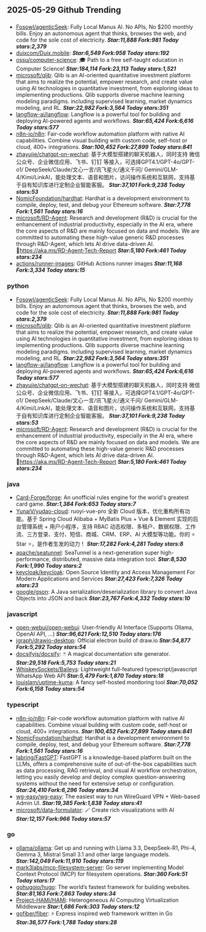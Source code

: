 ## 2025-05-29 Github Trending

### 
* [Fosowl/agenticSeek](https://github.com/Fosowl/agenticSeek): Fully Local Manus AI. No APIs, No $200 monthly bills. Enjoy an autonomous agent that thinks, browses the web, and code for the sole cost of electricity. ***Star:11,888 Fork:981 Today stars:2,379***
* [duixcom/Duix.mobile](https://github.com/duixcom/Duix.mobile):  ***Star:6,549 Fork:958 Today stars:192***
* [ossu/computer-science](https://github.com/ossu/computer-science): 🎓 Path to a free self-taught education in Computer Science! ***Star:184,114 Fork:23,113 Today stars:1,521***
* [microsoft/qlib](https://github.com/microsoft/qlib): Qlib is an AI-oriented quantitative investment platform that aims to realize the potential, empower research, and create value using AI technologies in quantitative investment, from exploring ideas to implementing productions. Qlib supports diverse machine learning modeling paradigms. including supervised learning, market dynamics modeling, and RL. ***Star:22,982 Fork:3,564 Today stars:351***
* [langflow-ai/langflow](https://github.com/langflow-ai/langflow): Langflow is a powerful tool for building and deploying AI-powered agents and workflows. ***Star:65,424 Fork:6,616 Today stars:577***
* [n8n-io/n8n](https://github.com/n8n-io/n8n): Fair-code workflow automation platform with native AI capabilities. Combine visual building with custom code, self-host or cloud, 400+ integrations. ***Star:100,452 Fork:27,899 Today stars:841***
* [zhayujie/chatgpt-on-wechat](https://github.com/zhayujie/chatgpt-on-wechat): 基于大模型搭建的聊天机器人，同时支持 微信公众号、企业微信应用、飞书、钉钉 等接入，可选择GPT4.1/GPT-4o/GPT-o1/ DeepSeek/Claude/文心一言/讯飞星火/通义千问/ Gemini/GLM-4/Kimi/LinkAI，能处理文本、语音和图片，访问操作系统和互联网，支持基于自有知识库进行定制企业智能客服。 ***Star:37,101 Fork:9,238 Today stars:53***
* [NomicFoundation/hardhat](https://github.com/NomicFoundation/hardhat): Hardhat is a development environment to compile, deploy, test, and debug your Ethereum software. ***Star:7,778 Fork:1,561 Today stars:16***
* [microsoft/RD-Agent](https://github.com/microsoft/RD-Agent): Research and development (R&D) is crucial for the enhancement of industrial productivity, especially in the AI era, where the core aspects of R&D are mainly focused on data and models. We are committed to automating these high-value generic R&D processes through R&D-Agent, which lets AI drive data-driven AI. 🔗https://aka.ms/RD-Agent-Tech-Report ***Star:5,180 Fork:461 Today stars:234***
* [actions/runner-images](https://github.com/actions/runner-images): GitHub Actions runner images ***Star:11,168 Fork:3,334 Today stars:15***

### python
* [Fosowl/agenticSeek](https://github.com/Fosowl/agenticSeek): Fully Local Manus AI. No APIs, No $200 monthly bills. Enjoy an autonomous agent that thinks, browses the web, and code for the sole cost of electricity. ***Star:11,888 Fork:981 Today stars:2,379***
* [microsoft/qlib](https://github.com/microsoft/qlib): Qlib is an AI-oriented quantitative investment platform that aims to realize the potential, empower research, and create value using AI technologies in quantitative investment, from exploring ideas to implementing productions. Qlib supports diverse machine learning modeling paradigms. including supervised learning, market dynamics modeling, and RL. ***Star:22,982 Fork:3,564 Today stars:351***
* [langflow-ai/langflow](https://github.com/langflow-ai/langflow): Langflow is a powerful tool for building and deploying AI-powered agents and workflows. ***Star:65,424 Fork:6,616 Today stars:577***
* [zhayujie/chatgpt-on-wechat](https://github.com/zhayujie/chatgpt-on-wechat): 基于大模型搭建的聊天机器人，同时支持 微信公众号、企业微信应用、飞书、钉钉 等接入，可选择GPT4.1/GPT-4o/GPT-o1/ DeepSeek/Claude/文心一言/讯飞星火/通义千问/ Gemini/GLM-4/Kimi/LinkAI，能处理文本、语音和图片，访问操作系统和互联网，支持基于自有知识库进行定制企业智能客服。 ***Star:37,101 Fork:9,238 Today stars:53***
* [microsoft/RD-Agent](https://github.com/microsoft/RD-Agent): Research and development (R&D) is crucial for the enhancement of industrial productivity, especially in the AI era, where the core aspects of R&D are mainly focused on data and models. We are committed to automating these high-value generic R&D processes through R&D-Agent, which lets AI drive data-driven AI. 🔗https://aka.ms/RD-Agent-Tech-Report ***Star:5,180 Fork:461 Today stars:234***

### java
* [Card-Forge/forge](https://github.com/Card-Forge/forge): An unofficial rules engine for the world's greatest card game. ***Star:1,384 Fork:653 Today stars:7***
* [YunaiV/yudao-cloud](https://github.com/YunaiV/yudao-cloud): ruoyi-vue-pro 全新 Cloud 版本，优化重构所有功能。基于 Spring Cloud Alibaba + MyBatis Plus + Vue & Element 实现的后台管理系统 + 用户小程序，支持 RBAC 动态权限、多租户、数据权限、工作流、三方登录、支付、短信、商城、CRM、ERP、AI 大模型等功能。你的 ⭐️ Star ⭐️，是作者生发的动力！ ***Star:17,282 Fork:4,281 Today stars:8***
* [apache/seatunnel](https://github.com/apache/seatunnel): SeaTunnel is a next-generation super high-performance, distributed, massive data integration tool. ***Star:8,530 Fork:1,990 Today stars:2***
* [keycloak/keycloak](https://github.com/keycloak/keycloak): Open Source Identity and Access Management For Modern Applications and Services ***Star:27,423 Fork:7,326 Today stars:23***
* [google/gson](https://github.com/google/gson): A Java serialization/deserialization library to convert Java Objects into JSON and back ***Star:23,767 Fork:4,332 Today stars:10***

### javascript
* [open-webui/open-webui](https://github.com/open-webui/open-webui): User-friendly AI Interface (Supports Ollama, OpenAI API, ...) ***Star:96,621 Fork:12,510 Today stars:176***
* [jgraph/drawio-desktop](https://github.com/jgraph/drawio-desktop): Official electron build of draw.io ***Star:54,877 Fork:5,292 Today stars:54***
* [docsifyjs/docsify](https://github.com/docsifyjs/docsify): 🃏 A magical documentation site generator. ***Star:29,518 Fork:5,753 Today stars:21***
* [WhiskeySockets/Baileys](https://github.com/WhiskeySockets/Baileys): Lightweight full-featured typescript/javascript WhatsApp Web API ***Star:5,479 Fork:1,870 Today stars:18***
* [louislam/uptime-kuma](https://github.com/louislam/uptime-kuma): A fancy self-hosted monitoring tool ***Star:70,052 Fork:6,158 Today stars:54***

### typescript
* [n8n-io/n8n](https://github.com/n8n-io/n8n): Fair-code workflow automation platform with native AI capabilities. Combine visual building with custom code, self-host or cloud, 400+ integrations. ***Star:100,452 Fork:27,899 Today stars:841***
* [NomicFoundation/hardhat](https://github.com/NomicFoundation/hardhat): Hardhat is a development environment to compile, deploy, test, and debug your Ethereum software. ***Star:7,778 Fork:1,561 Today stars:16***
* [labring/FastGPT](https://github.com/labring/FastGPT): FastGPT is a knowledge-based platform built on the LLMs, offers a comprehensive suite of out-of-the-box capabilities such as data processing, RAG retrieval, and visual AI workflow orchestration, letting you easily develop and deploy complex question-answering systems without the need for extensive setup or configuration. ***Star:24,410 Fork:6,296 Today stars:34***
* [wg-easy/wg-easy](https://github.com/wg-easy/wg-easy): The easiest way to run WireGuard VPN + Web-based Admin UI. ***Star:19,385 Fork:1,838 Today stars:41***
* [microsoft/data-formulator](https://github.com/microsoft/data-formulator): 🪄 Create rich visualizations with AI ***Star:12,157 Fork:966 Today stars:57***

### go
* [ollama/ollama](https://github.com/ollama/ollama): Get up and running with Llama 3.3, DeepSeek-R1, Phi-4, Gemma 3, Mistral Small 3.1 and other large language models. ***Star:142,049 Fork:11,910 Today stars:119***
* [mark3labs/mcp-filesystem-server](https://github.com/mark3labs/mcp-filesystem-server): Go server implementing Model Context Protocol (MCP) for filesystem operations. ***Star:360 Fork:51 Today stars:17***
* [gohugoio/hugo](https://github.com/gohugoio/hugo): The world’s fastest framework for building websites. ***Star:81,163 Fork:7,863 Today stars:34***
* [Project-HAMi/HAMi](https://github.com/Project-HAMi/HAMi): Heterogeneous AI Computing Virtualization Middleware ***Star:1,686 Fork:303 Today stars:12***
* [gofiber/fiber](https://github.com/gofiber/fiber): ⚡️ Express inspired web framework written in Go ***Star:36,577 Fork:1,788 Today stars:28***
